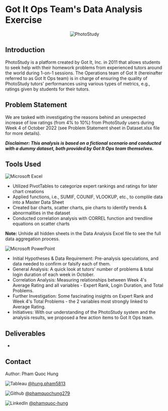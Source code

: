 # Got It Ops Team's Data Analysis Exercise

<p align="center">
  <img src="https://github.com/phamquochung279/Got-It-Ops-Team-Data-Analysis-Exercise/assets/39203225/8e71d0a4-f32d-4071-b28f-016ead3fdb9e" alt="PhotoStudy">
</p>

## Introduction

PhotoStudy is a platform created by Got It, Inc. in 2011 that allows students to seek help with their homework problems from experienced tutors around the world during 1-on-1 sessions. The Operations team of Got It (hereinafter referred to as Got It Ops team) is in charge of ensuring the quality of PhotoStudy tutors' performances using various types of metrics, e.g., ratings given by students for their tutors.

## Problem Statement

We are tasked with investigating the reasons behind an unexpected increase of low ratings (from 4% to 10%) from PhotoStudy users during Week 4 of October 2022 (see Problem Statement sheet in Dataset.xlsx file for more details). <br />

***Disclaimer: This analysis is based on a fictional scenario and conducted with a dummy dataset, both provided by Got It Ops team themselves.*** <br />

## Tools Used

![Microsoft Excel](https://img.shields.io/badge/Microsoft_Excel-217346?style=for-the-badge&logo=microsoft-excel&logoColor=white) <br />
- Utilized PivotTables to categorize expert rankings and ratings for later chart creations <br />
- Applied functions, i.e., SUMIF, COUNIF, VLOOKUP, etc., to complile data into a Master Data Sheet <br />
- Created bar charts, scatter charts, pie charts to identify trends & abnormalities in the dataset <br />
- Conducted correlation analysis with CORREL function and trendline equations on scatter charts <br />

**Note:** Unhide all hidden sheets in the Data Analysis Excel file to see the full data aggregation process.

![Microsoft PowerPoint](https://img.shields.io/badge/Microsoft_PowerPoint-B7472A?style=for-the-badge&logo=microsoft-powerpoint&logoColor=white) <br />
- Initial Hypotheses & Data Requirement: Pre-analysis speculations, and data needed to confirm or falsify each of them. <br />
- General Analysis: A quick look at tutors' number of problems & total login duration of each week in October. <br />
- Correlation Analysis: Measuring relationships between Week 4's Average Rating and all variables - Expert Rank, Login Duration, and Total Problems. <br />
- Further Investigation: Some fascinating insights on Expert Rank and Week 4's Total Problems - the 2 variables most strongly linked to Average Rating. <br />
- Initiatives: With our understanding of the PhotoStudy system and the analysis results, we proposed a few action items to Got It Ops team. <br />

## Deliverables
- 

## Contact

Author: Pham Quoc Hung <br />

![Tableau](https://img.shields.io/badge/Tableau-E97627?style=for-the-badge&logo=Tableau&logoColor=white) [@hung.pham5813](https://public.tableau.com/app/profile/hung.pham5813) <br />

![Github](https://img.shields.io/badge/GitHub-100000?style=for-the-badge&logo=github&logoColor=white) [@phamquochung279](https://github.com/phamquochung279) <br />

![LinkedIn](https://img.shields.io/badge/LinkedIn-0077B5?style=for-the-badge&logo=linkedin&logoColor=white) [@phamquoc-hung](https://www.linkedin.com/in/pham-quochung/) <br />
